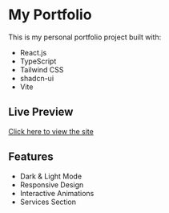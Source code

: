# My Portfolio

This is my personal portfolio project built with:

- React.js
- TypeScript
- Tailwind CSS
- shadcn-ui
- Vite

## Live Preview
[Click here to view the site](http://localhost:8080/)

## Features
- Dark & Light Mode
- Responsive Design
- Interactive Animations
- Services Section
